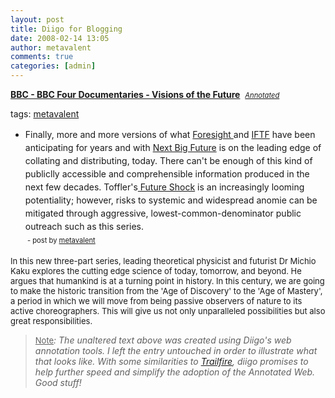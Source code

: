 ```yaml
---
layout: post
title: Diigo for Blogging
date: 2008-02-14 13:05
author: metavalent
comments: true
categories: [admin]
---
```

<p class="title"><strong><a href="http://www.bbc.co.uk/bbcfour/documentaries/features/visions-future.shtml">BBC - BBC Four Documentaries - Visions of the Future</a></strong>&nbsp;&nbsp;<a style="font-size:.8em;font-style:italic;text-decoration:underline;" href="http://www.diigo.com/forward_proxy?_ff=metavalent&amp;_fk=dddf0fa670defbf0b1e8cf8ad14b9840&amp;url_id=c232dbb16b864409b08c50eaac4a66a3&amp;url=http%3A%2F%2Fwww.bbc.co.uk%2Fbbcfour%2Fdocumentaries%2Ffeatures%2Fvisions-future.shtml" class="LinkItem" target="_blank">Annotated</a></p>
<p>tags: <a href="http://www.diigo.com/user/metavalent/metavalent">metavalent</a></p>
<ul class="comments">
    <li style="line-height:150%;">Finally, more and more versions of what <a rel="nofollow" href="http://foresight.org/">Foresight </a>and <a rel="nofollow" href="http://iftf.org/">IFTF</a> have been anticipating for years and with <a rel="nofollow" href="http://nextbigfuture.com/">Next Big Future</a> is on the leading edge of collating and distributing, today. There can't be enough of this kind of publiclly accessible and comprehensible information produced in the next few decades. Toffler's<a rel="nofollow" href="http://en.wikipedia.org/wiki/Future_Shock"> Future Shock</a> is an increasingly looming potentiality; however, risks to systemic and widespread anomie can be mitigated through aggressive, lowest-common-denominator public outreach such as this series.<br />
    <span style="font-size:.8em;">&nbsp;-&nbsp;post by <a href="http://www.diigo.com/user/metavalent">metavalent</a></span></li>
</ul>
<div class="highlights">
<div class="content">  <font size="2" class="large"> In this new three-part series, leading theoretical physicist and futurist Dr Michio Kaku explores the cutting edge science of today, tomorrow, and beyond. He argues that humankind is at a turning point in history. In this century, we are going to make the historic transition from the 'Age of Discovery' to the 'Age of Mastery', a period in which we will move from being passive observers of nature to its active choreographers. This will give us not only unparalleled possibilities but also great responsibilities.<br />
</font><blockquote><u><font size="2">Note</font></u><em>: The unaltered text above was created using Diigo's web annotation tools. I left the entry untouched in order to illustrate what that looks like. With some similarities to <a href="http://www.trailfire.com/">Trailfire</a>, diigo promises to help further speed and simplify the adoption of the Annotated Web. Good stuff!</em></blockquote></div>
</div>
